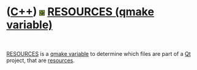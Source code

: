 



 

 

 

 

 

([C++](Cpp.md)) ![Qt](PicQt.png) [RESOURCES (qmake variable)](CppQmakeResources.md)
=====================================================================================

 

[RESOURCES](CppQmakeResources.md) is a [qmake
variable](CppQmakeVariable.md) to determine which files are part of a
[Qt](CppQt.md) project, that are [resources](CppResource.md).

 

 

 

 

 





 



